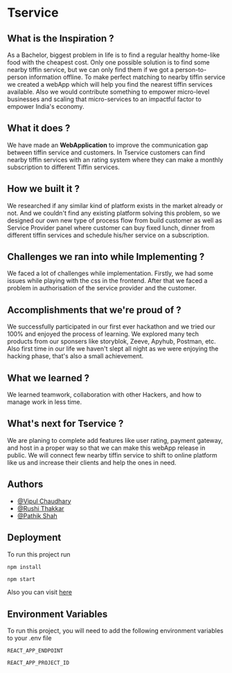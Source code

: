 
# Tservice

## What is the Inspiration ?

As a Bachelor, biggest problem in life is to find a regular healthy home-like food with the cheapest cost. Only one possible solution is to find some nearby tiffin service, but we can only find them if we got a person-to-person information offline. To make perfect matching to nearby tiffin service we created a webApp which will help you find the nearest tiffin services available. Also we would contribute something to empower micro-level businesses and scaling that micro-services to an impactful factor to empower India's economy.

## What it does ? 

We have made an **WebApplication** to improve the communication gap between tiffin service and customers. In Tservice customers can find nearby tiffin services with an rating system where they can make a monthly subscription to different Tiffin services.

## How we built it ?

We researched if any similar kind of platform exists in the market already or not. And we couldn't find any existing platform solving this problem, so we designed our own new type of process flow from build customer as well as Service Provider panel where customer can buy fixed lunch, dinner from different tiffin services and schedule his/her service on a subscription.

## Challenges we ran into while Implementing ?

We faced a lot of challenges while implementation. Firstly, we had some issues while playing with the css in the frontend. After that we faced a problem in authorisation of the service provider and the customer.

## Accomplishments that we're proud of ?

We successfully participated in our first ever hackathon and we tried our 100% and enjoyed the process of learning. We explored many tech products from our sponsers like storyblok, Zeeve, Apyhub, Postman, etc. Also first time in our life we haven't slept all night as we were enjoying the hacking phase, that's also a small achievement.

## What we learned ?

We learned teamwork, collaboration with other Hackers, and how to manage work in less time.

## What's next for Tservice ?

We are planing to complete add features like user rating, payment gateway, and host in a proper way so that we can make this webApp release in public. We will connect few nearby tiffin service to shift to online platform like us and increase their clients and help the ones in need.


## Authors

- [@Vipul Chaudhary](https://github.com/vipulchaudhary16)
- [@Rushi Thakkar](https://github.com/Ruc08)
- [@Pathik Shah](https://github.com/pathik455)


## Deployment

To run this project run

```bash
npm install
```
```
npm start
```

Also you can visit [here](https://tservice.netlify.app/)


## Environment Variables

To run this project, you will need to add the following environment variables to your .env file

`REACT_APP_ENDPOINT`

`REACT_APP_PROJECT_ID`

